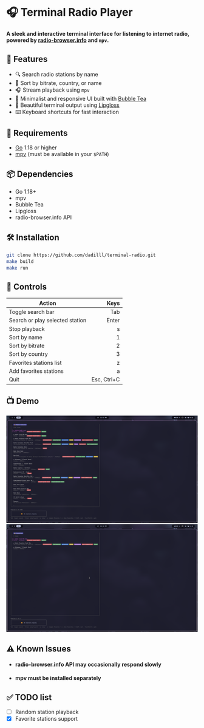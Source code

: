 # 🎧 Terminal Radio Player

#### A sleek and interactive terminal interface for listening to internet radio, powered by [radio-browser.info](https://www.radio-browser.info/) and `mpv`.

## 🚀 Features

- 🔍 Search radio stations by name
- 📶 Sort by bitrate, country, or name
- 🎧 Stream playback using `mpv`
- 🎹 Minimalist and responsive UI built with [Bubble Tea](https://github.com/charmbracelet/bubbletea)
- 🎨 Beautiful terminal output using [Lipgloss](https://github.com/charmbracelet/lipgloss)
- ⌨️ Keyboard shortcuts for fast interaction  

## 🧰 Requirements

- [Go](https://golang.org/dl/) 1.18 or higher
- [mpv](https://mpv.io/) (must be available in your `$PATH`)

## 📦 Dependencies
- Go 1.18+
- mpv
- Bubble Tea
- Lipgloss
- radio-browser.info API


## 🛠️ Installation
```bash
git clone https://github.com/dadilll/terminal-radio.git
make build
make run
```

## 🧭 Controls

| Action                          |            Keys |
|---------------------------------|----------------:|
| Toggle search bar               |             Tab | 
| Search or play selected station |           Enter |
| Stop playback                   |               s | 
| Sort by name                    |               1 |     
| Sort by bitrate                 |               2 | 
| Sort by country                 |               3 |
| Favorites stations list         |               z |     
| Add favorites stations          |               a |     
| Quit                            |     Esc, Ctrl+C |  

## 📺 Demo

![](Docs/img.png)
![](Docs/img_1.png)

## ⚠ Known Issues
- #### radio-browser.info API may occasionally respond slowly
- #### mpv must be installed separately

## ✅ TODO list
- [ ] Random station playback 
- [X] Favorite stations support
